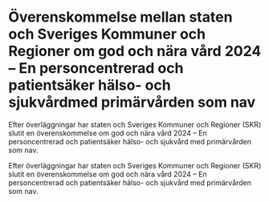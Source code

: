 # Överenskommelse mellan staten och Sveriges Kommuner och Regioner om god och nära vård 2024 – En personcentrerad och patientsäker hälso- och sjukvårdmed primärvården som nav

Efter överläggningar har staten och Sveriges Kommuner och Regioner (SKR) slutit en överenskommelse om god och nära vård 2024 – En personcentrerad och patientsäker hälso- och sjukvård med primärvården som nav.

Efter överläggningar har staten och Sveriges Kommuner och Regioner (SKR) slutit en överenskommelse om god och nära vård 2024 – En personcentrerad och patientsäker hälso- och sjukvård med primärvården som nav.
